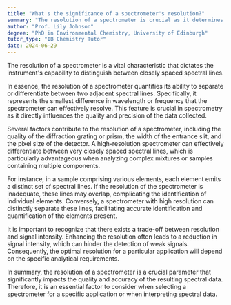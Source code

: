 ```yaml
---
title: "What's the significance of a spectrometer's resolution?"
summary: "The resolution of a spectrometer is crucial as it determines the device's ability to distinguish between closely spaced spectral lines."
author: "Prof. Lily Johnson"
degree: "PhD in Environmental Chemistry, University of Edinburgh"
tutor_type: "IB Chemistry Tutor"
date: 2024-06-29
---
```


The resolution of a spectrometer is a vital characteristic that dictates the instrument's capability to distinguish between closely spaced spectral lines.

In essence, the resolution of a spectrometer quantifies its ability to separate or differentiate between two adjacent spectral lines. Specifically, it represents the smallest difference in wavelength or frequency that the spectrometer can effectively resolve. This feature is crucial in spectrometry as it directly influences the quality and precision of the data collected.

Several factors contribute to the resolution of a spectrometer, including the quality of the diffraction grating or prism, the width of the entrance slit, and the pixel size of the detector. A high-resolution spectrometer can effectively differentiate between very closely spaced spectral lines, which is particularly advantageous when analyzing complex mixtures or samples containing multiple components.

For instance, in a sample comprising various elements, each element emits a distinct set of spectral lines. If the resolution of the spectrometer is inadequate, these lines may overlap, complicating the identification of individual elements. Conversely, a spectrometer with high resolution can distinctly separate these lines, facilitating accurate identification and quantification of the elements present.

It is important to recognize that there exists a trade-off between resolution and signal intensity. Enhancing the resolution often leads to a reduction in signal intensity, which can hinder the detection of weak signals. Consequently, the optimal resolution for a particular application will depend on the specific analytical requirements.

In summary, the resolution of a spectrometer is a crucial parameter that significantly impacts the quality and accuracy of the resulting spectral data. Therefore, it is an essential factor to consider when selecting a spectrometer for a specific application or when interpreting spectral data.
    